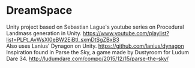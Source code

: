 # DreamSpace

Unity project based on Sebastian Lague's youtube series on Procedural Landmass generation in Unity. https://www.youtube.com/playlist?list=PLFt_AvWsXl0eBW2EiBtl_sxmDtSgZBxB3  
Also uses Lanius' Dynagon on Unity. https://github.com/lanius/dynagon  
Inspiration found in Parse the Sky, a game made by Dustyroom for Ludum Dare 34. http://ludumdare.com/compo/2015/12/15/parse-the-sky/
